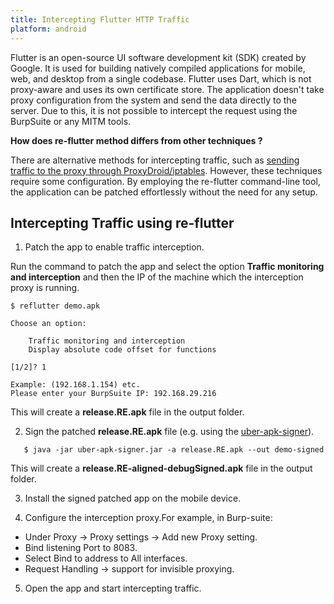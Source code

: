 ```yaml
--- 
title: Intercepting Flutter HTTP Traffic
platform: android 
---
```


Flutter is an open-source UI software development kit (SDK) created by Google. It is used for building natively compiled applications for mobile, web, and desktop from a single codebase. Flutter uses Dart, which is not proxy-aware and uses its own certificate store. The application doesn't take proxy configuration from the system and send the data directly to the server. Due to this, it is not possible to intercept the request using the BurpSuite or any MITM tools.



**How does re-flutter method differs from other techniques ?**

There are alternative methods for intercepting traffic, such as [sending traffic to the proxy through ProxyDroid/iptables](https://blog.nviso.eu/2019/08/13/intercepting-traffic-from-android-flutter-applications/). However, these techniques require some configuration. By employing the re-flutter command-line tool, the application can be patched effortlessly without the need for any setup.

## Intercepting Traffic using re-flutter

1. Patch the app to enable traffic interception.

Run the command to patch the app and select the option **Traffic monitoring and interception** and then the IP of the machine which the interception proxy is running.
```
$ reflutter demo.apk

Choose an option:

    Traffic monitoring and interception
    Display absolute code offset for functions

[1/2]? 1

Example: (192.168.1.154) etc.
Please enter your BurpSuite IP: 192.168.29.216
```

This will create a **release.RE.apk** file in the output folder.

2. Sign the patched **release.RE.apk** file (e.g. using the [uber-apk-signer](https://github.com/patrickfav/uber-apk-signer)).

```
   $ java -jar uber-apk-signer.jar -a release.RE.apk --out demo-signed
```

This will create a **release.RE-aligned-debugSigned.apk** file in the output folder.

3. Install the signed patched app on the mobile device.

4. Configure the interception proxy.For example, in Burp-suite:
  - Under Proxy -> Proxy settings -> Add new Proxy setting.
  - Bind listening Port to 8083.
  - Select Bind to address to All interfaces.
  - Request Handling -> support for invisible proxying.

5. Open the app and start intercepting traffic.
